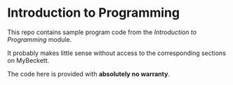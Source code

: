 # Introduction to Programming

This repo contains sample program code from the *Introduction to Programming* module. 

It probably makes little sense without access to the corresponding sections on MyBeckett.

The code here is provided with **absolutely no warranty**.

